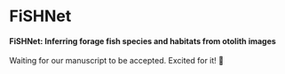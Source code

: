 # FiSHNet

#### FiSHNet: Inferring forage fish species and habitats from otolith images

Waiting for our manuscript to be accepted. Excited for it! 🎉
